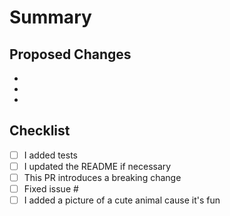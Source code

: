 # Summary


## Proposed Changes

  -

  -

  -

## Checklist

- [ ] I added tests
- [ ] I updated the README if necessary
- [ ] This PR introduces a breaking change
- [ ] Fixed issue #
- [ ] I added a picture of a cute animal cause it's fun
